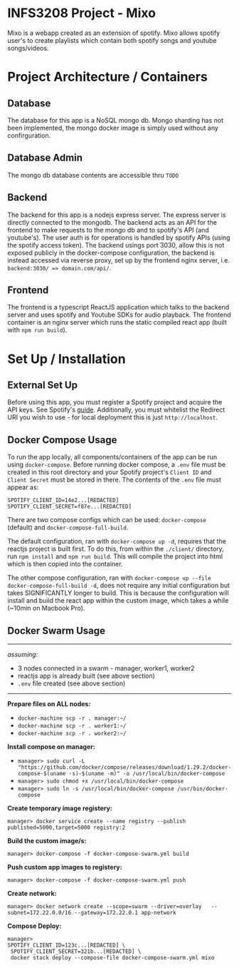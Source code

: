 # INFS3208 Project - Mixo
Mixo is a webapp created as an extension of spotify. Mixo allows spotify user's to create playlists which contain both spotify songs and youtube songs/videos.

# Project Architecture / Containers
## Database
The database for this app is a NoSQL mongo db. Mongo sharding has not been implemented, the mongo docker image is simply used without any confirguration.

## Database Admin
The mongo db database contents are accessible thru `TODO`

## Backend
The backend for this app is a nodejs express server. The express server is directly connected to the mongodb. The backend acts as an API for the frontend to make requests to the mongo db and to spotify's API (and youtube's). The user auth is for operations is handled by spotify APIs (using the spotify access token). The backend usings port 3030, allow this is not exposed publicly in the docker-compose configuration, the backend is instead accessed via reverse proxy, set up by the frontend nginx server, i.e. `backend:3030/ => domain.com/api/`.

## Frontend
The frontend is a typescript ReactJS application which talks to the backend server and uses spotify and Youtube SDKs for audio playback. The frontend container is an nginx server which runs the static compiled react app (built with `npm run build`).

# Set Up / Installation
## External Set Up
Before using this app, you must register a Spotify project and acquire the API keys. See Spotify's [guide](https://developer.spotify.com/documentation/general/guides/app-settings/#register-your-app). Additionally, you must whitelist the Redirect URI you wish to use - for local deployment this is just `http://localhost`.

## Docker Compose Usage

To run the app locally, all components/containers of the app can be run using `docker-compose`. Before running docker compose, a `.env` file must be created in this root directory and your Spotify project's `Client ID` and `Client Secret` must be stored in there. The contents of the `.env` file must appear as:
```
SPOTIFY_CLIENT_ID=14e2...[REDACTED]
SPOTIFY_CLIENT_SECRET=f87e...[REDACTED]
```

There are two compose configs which can be used: `docker-compose` (default) and `docker-compose-full-build`. 

The default configuration, ran with `docker-compose up -d`, requires that the reactjs project is built first. To do this, from within the `./client/` directory, run `npm install` and `npm run build`. This will compile the project into html which is then copied into the container.

The other compose configuration, ran with `docker-compose up --file docker-compose-full-build -d`, does not require any initial configuration but takes SIGNIFICANTLY longer to build. This is because the configuration will install and build the react app within the custom image, which takes a while (~10min on Macbook Pro).

## Docker Swarm Usage
---
*assuming:*
* 3 nodes connected in a swarm - manager, worker1, worker2
* reactjs app is already built (see above section)
* `.env` file created (see above section)

---

**Prepare files on ALL nodes:**
* `docker-machine scp -r . manager:~/`
* `docker-machine scp -r . worker1:~/`
* `docker-machine scp -r . worker2:~/`


**Install compose on manager:**
* `manager> sudo curl -L "https://github.com/docker/compose/releases/download/1.29.2/docker-compose-$(uname -s)-$(uname -m)" -o /usr/local/bin/docker-compose`
* `manager> sudo chmod +x /usr/local/bin/docker-compose`
* `manager> sudo ln -s /usr/local/bin/docker-compose /usr/bin/docker-compose`

**Create temporary image registery:**

`manager> docker service create --name registry --publish published=5000,target=5000 registry:2`

**Build the custom image/s:**

`manager> docker-compose -f docker-compose-swarm.yml build`

**Push custom app images to registery:**

`manager> docker-compose -f docker-compose-swarm.yml push`

**Create network:**

`manager> docker network create --scope=swarm --driver=overlay   --subnet=172.22.0.0/16 --gateway=172.22.0.1 app-network`

**Compose Deploy:**
```
manager> 
SPOTIFY_CLIENT_ID=123c...[REDACTED] \
 SPOTIFY_CLIENT_SECRET=321b...[REDACTED] \
 docker stack deploy --compose-file docker-compose-swarm.yml mixo
```
